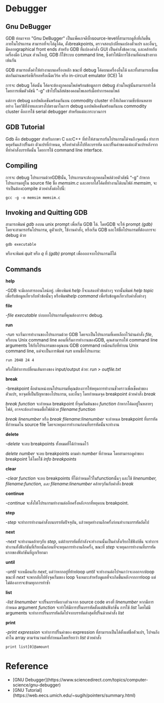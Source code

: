 # Debugger

## Gnu DeBugger

GDB ย่อมาจาก "Gnu DeBugger" เป็นแพ็คเกจดีบั๊กsource-levelที่สามารถดูสิ่งที่เกิดขึ้นภายในโปรแกรม สามารถที่จะไล่ดูโค้ด, ตั้งbreakpoints, ตรวจสอบ/เปลี่ยนแปลงตัวแปร และอื่นๆ, มีหลายgraphical front ends สำหรับ GDB ที่แปลงคำสั่ง GUI เป็นคำสั่งข้อความ, และคล้ายกับเครื่องมือ Linux ส่วนใหญ่, GDB ก็ใช้ระบบ command line, ซึ่งทำให้มีการใช้งานที่ค่อนข้างยากเช่นกัน

GDB สามารถตั้งค่าให้ทำงานบนเครื่องหลัก ขณะที่ debug โค้ดบนเครื่องอื่นได้ และทั้งสามารถเชื่อมต่อกันผ่านพอร์ตซีเรียลหรือเน็ตเวิร์ค หรือ in-circuit emulator (ICE) ได้ 

การจะ debug โค้ดนั้น โค้ดจะต้องถูกคอมไพล์พร้อมข้อมูลการ debug ส่วนใหญ่นั้นสามารถทำได้โดยการเพิ่มตัวดัชนี "-g" เข้าไปในลิสต์ของคอมไพเลอร์เมื่อทำการคอมไพล์

แต่การ debug แอปพลิเคชันพร้อมกันบน commodity cluster  ทำให้เกิดความซับซ้อนหลายอย่าง โดยวิธีที่ง่ายและตรงไปตรงมาในการ debug แอปพลิเคชันพร้อมกันบน commodity cluster คือการใช้ serial debugger สำหรับแต่ละกระบวนการ

## GDB Tutorial

Gdb คือ debugger สำหรับภาษา C และC++ ที่ทำให้สามารถรันโปรแกรมได้จนถึงจุดหนึ่ง ทำการหยุดรันแล้วปริ้นค่า ตัวแปรที่กำหนด, หรือทำคำสั่งไปทีละบรรทัด และปริ้นค่าของแต่ละตัวแปรหลังจากที่ทำคำสั่งบรรทัดนั้น โดยการใช้ command line interface.

## Compiling

การจะ debug โปรแกรมด้วยGDBนั้น, โปรแกรมจะต้องถูกคอมไพล์ด้วยตัวดัชนี “-g” ถ้าหากโปรแกรมอยู่ใน source file ชื่อ *memsim.c* และอยากใส่โค้ดที่ทำงานได้บนไฟล์ *memsim*, จะจำเป็นต้องcompile ด้วยคำสั่งต่อไปนี้:

`gcc -g -o memsim memsim.c`

## Invoking and Quitting GDB

สามารถพิมพ์ *gdb* ลงบน unix prompt เพื่อเริ่ม GDB ได้. โดยGDB จะให้ prompt *(gdb)* โดยจะสามารถรันโปรแกรม, ดูตัวแปร, ใช้งานคำสั่ง, หรือเริ่ม GDB และให้ชื่อโปรแกรมที่ต้องการจะ debug ด้วย

`gdb executable`

หรือจะพิมพ์ *quit* หรือ *q* ที่ *(gdb)* prompt เพื่อออกจากโปรแกรมก็ได้

## Commands

**help**

-GDB จะมีเอกสารออนไลน์อยู่. เพียงพิมพ์ *help* ก็จะแสดงหัวข้อต่างๆ จากนั้นพิมพ์ *help topic* เพื่อรับข้อมูลเกี่ยวกับหัวข้อนั้นๆ หรือพิมพ์*help command* เพื่อรับข้อมูลเกี่ยวกับคำสั่งต่างๆ

**file**

-*file executable* บ่งบอกโปรแกรมที่คุณต้องการจะ debug.

**run**

-*run* จะเริ่มการทำงานของโปรแกรมด้วย GDB โดยจะเป็นโปรแกรมที่เคยเลือกไว้ผ่านคำสั่ง *file*, หรือบน Unix command line ตอนที่เริ่มการทำงานของGDB, คุณสามารถให้ command line arguments ให้กับโปรแกรมของคุณบน GDB command เหมือนกับที่ทำบน Unix command line, แต่จะเป็นการพิมพ์ *run* แทนชื่อโปรแกรม:

`run 2048 24 4`

หรือใช้ทำการเปลี่ยนเส้นทางของ input/output ด้วย: *run > outfile.txt*

**break**

-breakpoint คือตำแหน่งบนโปรแกรมที่คุณต้องการให้หยุดการทำงานชั่วคราวเพื่อเช็คค่าของตัวแปร, หาจุดที่เป็นปัญหาของโปรแกรม, และอื่นๆ โดยกำหนดจุด breakpoint ด้วยคำสั่ง *break* 

*break function* จะกำหนด breakpoint ที่จุดเริ่มต้นของ *function* ถ้าหากโค้ดอยู่ในหลายๆไฟล์, อาจจะต้องกำหนดชื่อไฟล์ด้วย *filename:function*

*break linenumber* หรือ *break filename:linenumber* จะกำหนด breakpoint ที่บรรทัดที่กำหนดใน source file โดยจะหยุดการทำงานก่อนที่บรรทัดนั้นจะทำงาน

**delete**

-*delete* จะลบ breakpoints ทั้งหมดที่ได้กำหนดไว้

*delete number* จะลบ breakpoints ตามค่า *number* ที่กำหนด โดยสามารถดูค่าของ breakpoint ได้โดยใช้ *info breakpoints*

**clear**

-*clear function* จะลบ breakpoints ที่ได้กำหนดไว้ในfunctionนั้นๆ และใช้ *linenumber, filename:function, และ filename:linenumber*  คล้ายๆกันกับคำสั่ง *break*

**continue**

-*continue* จะสั่งให้โปรแกรมทำงานต่ออีกครั้งหลังจากที่หยุดบน breakpoint.

**step**

-*step* จะทำการทำงานคำสั่งบนบรรทัดปัจจุบัน, แล้วหยุดทำงานอีกครั้งก่อนทำงานบรรทัดถัดไป 

**next**

-*next* จะทำงานคล้ายๆกับ *step*, แต่ถ้าบรรทัดที่กำลังจะทำงานนั้นเป็นคำสั่งเรียกใช้ฟังก์ชัน จะทำการทำงานทั้งฟังก์ชันที่เรียกนั้นก่อนที่จะหยุดการทำงานอีกครั้ง, ขณะที่ *step* จะหยุดการทำงานที่บรรทัดแรกของฟังก์ชันที่ถูกเรียกมา

**until**

-*until* จะเหมือนกับ *next*, แต่ว่าหากอยู่ที่ท้ายloop *until* จะทำงานต่อไปจนกว่าจะออกจากloop ขณะที่ *next* จะพากลับไปยังจุดเริ่มของ loop จึงเหมาะสำหรับดูผลที่จะเกิดขึ้นหลังจากการloop แต่ไม่ต้องการจะข้ามทุกการทำซ้ำ

**list**

-*list linenumber* จะปริ้นบรรทัดบางส่วนจาก source code ตรงที่ *linenumber* หากมีการกำหนด argument *function* จะทำให้มีการปริ้นบรรทัดตั้งแต่ต้นฟังก์ชั่น การใช้ *list* โดยไม่มี arguments จะทำการปริ้นบรรทัดถัดไปจากบรรทัดล่าสุดที่ปริ้นด้วยคำสั่ง *list* 

**print**

-*print expression* จะทำการปริ้นค่าของ expression ที่สามารถเป็นได้ตั้งแต่ชื่อตัวแปร, ไปจนถึงค่าใน array ตามจำนวนค่าที่กำหนดโดยเรียกว่า *list* ด้วยคำสั่ง

`print list[0]@amount`

# Reference
<ul>
  <li>[GNU Debugger](https://www.sciencedirect.com/topics/computer-science/gnu-debugger)</li>
  <li>[GNU Tutorial](https://web.eecs.umich.edu/~sugih/pointers/summary.html)</li>
</ul>
